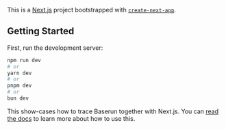 This is a [Next.js](https://nextjs.org/) project bootstrapped with [`create-next-app`](https://github.com/vercel/next.js/tree/canary/packages/create-next-app).

## Getting Started

First, run the development server:

```bash
npm run dev
# or
yarn dev
# or
pnpm dev
# or
bun dev
```

This show-cases how to trace Baserun together with Next.js.
You can [read the docs](https://docs.baserun.ai/monitoring/tracing-with-nextjs) to learn more about how to use this.
